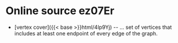 # Online source ez07Er

* [vertex cover]({{< base >}}html/4lp9Yj) -- ... set of vertices that includes at least one endpoint of every edge of the graph.